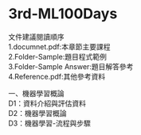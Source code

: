 # 3rd-ML100Days
文件建議閱讀順序  
1.documnet.pdf:本章節主要課程  
2.Folder-Sample:題目程式範例  
3.Folder-Sample Answer:題目解答參考  
4.Reference.pdf:其他參考資料    

一、機器學習概論  
D1：資料介紹與評估資料  
D2：機器學習概論  
D3：機器學習-流程與步驟  
